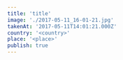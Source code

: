 ```yaml
---
title: 'title'
image: './2017-05-11_16-01-21.jpg'
takenAt: '2017-05-11T14:01:21.000Z'
country: '<country>'
place: '<place>'
publish: true
---
```

